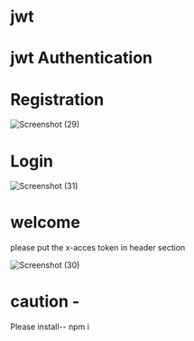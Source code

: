 # jwt

# jwt Authentication


# Registration

![Screenshot (29)](https://user-images.githubusercontent.com/82210881/204519943-c8bbec0a-38f0-4c8c-8c82-06bfbab466ff.png)

# Login

![Screenshot (31)](https://user-images.githubusercontent.com/82210881/204520185-dd2e83c6-140e-4c06-b948-77afc1bf5ca2.png)
 
 # welcome 
 please put the x-acces token in header section 
 
 ![Screenshot (30)](https://user-images.githubusercontent.com/82210881/204520261-86c0f5f5-dbd6-4d16-bdd8-f23776330be4.png)


# caution -
Please install-- npm i
